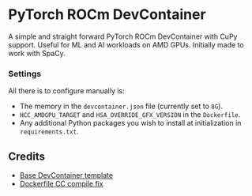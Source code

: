 # PyTorch ROCm DevContainer
A simple and straight forward PyTorch ROCm DevContainer with CuPy support. Useful for ML and AI workloads on AMD GPUs. Initially made to work with SpaCy.

### Settings
All there is to configure manually is:
- The memory in the `devcontainer.json` file (currently set to `8G`).
- `HCC_AMDGPU_TARGET` and `HSA_OVERRIDE_GFX_VERSION` in the `Dockerfile`.
- Any additional Python packages you wish to install at initialization in `requirements.txt`.

## Credits
- [Base DevContainer template](https://github.com/mateuspinto/pytorch-amd-devcontainer)
- [Dockerfile CC compile fix](https://gitlab.msu.edu/wibkingb/quokka/-/blob/development/.devcontainer/rocm-container/Dockerfile?ref_type=heads)

